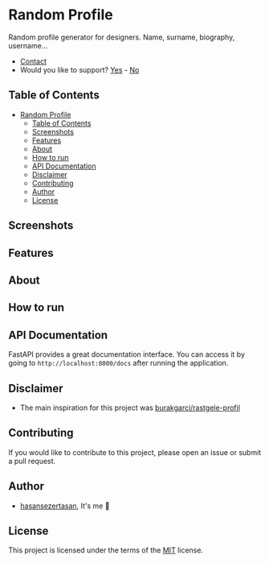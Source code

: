 # Random Profile

Random profile generator for designers. Name, surname, biography, username...

- [Contact](mailto:hasansezertasan@gmail.com)
- Would you like to support? [Yes](https://github.com/hasansezertasan) - [No](https://www.google.com/search?q=a+dumb+priest+never+got+a+parish)

## Table of Contents

- [Random Profile](#random-profile)
  - [Table of Contents](#table-of-contents)
  - [Screenshots](#screenshots)
  - [Features](#features)
  - [About](#about)
  - [How to run](#how-to-run)
  - [API Documentation](#api-documentation)
  - [Disclaimer](#disclaimer)
  - [Contributing](#contributing)
  - [Author](#author)
  - [License](#license)

## Screenshots

## Features

## About

## How to run

## API Documentation

FastAPI provides a great documentation interface. You can access it by going to `http://localhost:8000/docs` after running the application.

## Disclaimer

- The main inspiration for this project was [burakgarci/rastgele-profil](https://github.com/burakgarci/rastgele-profil)

## Contributing

If you would like to contribute to this project, please open an issue or submit a pull request.

## Author

- [hasansezertasan](https://www.github.com/hasansezertasan), It's me :wave:

## License

This project is licensed under the terms of the [MIT](https://spdx.org/licenses/MIT.html) license.
